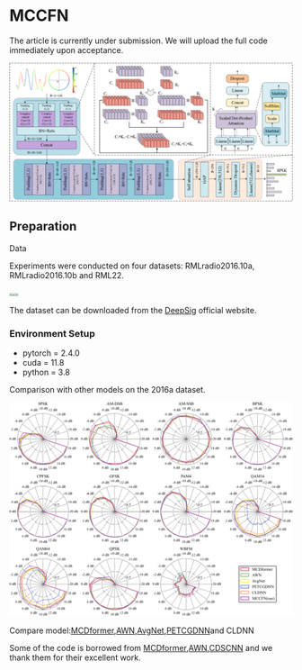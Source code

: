 # MCCFN 

The article is currently under submission. We will upload the full code immediately upon acceptance.

![](./assets/model.png)

## Preparation

Data

Experiments were conducted on four datasets: RMLradio2016.10a, RMLradio2016.10b and RML22.

<img src="H:\desktop\my_ws\MCCFN\assets\all_models_accuracy_comparison_a.png" style="zoom:33%;" /><img src="H:\desktop\my_ws\MCCFN\assets\all_models_accuracy_comparison_b.png" style="zoom: 33%;" /><img src="H:\desktop\my_ws\MCCFN\assets\all_models_accuracy_comparison_22.png" style="zoom:33%;" />

The dataset can be downloaded from the [DeepSig](https://www.deepsig.ai/datasets/) official website.

### Environment Setup

- pytorch = 2.4.0
- cuda = 11.8
- python = 3.8

Comparison with other models on the 2016a dataset.

<img src="./assets/radar_charts.png" style="zoom: 67%;" />

Compare model:[MCDformer](https://github.com/JHL-HUST/MCDformer),[AWN](https://github.com/zjwfufu/AWN),[AvgNet](https://github.com/jcz111/AvgNet),[PETCGDNN](https://github.com/Richardzhangxx/PET-CGDNN)and CLDNN

Some of the code is borrowed from [MCDformer](https://github.com/JHL-HUST/MCDformer),[AWN](https://github.com/zjwfufu/AWN),[CDSCNN](https://github.com/Patrick-Nick/CDSCNN) and we thank them for their excellent work.



​    







​    



